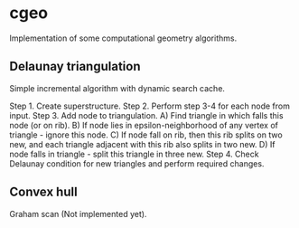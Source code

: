 # cgeo
Implementation of some computational geometry algorithms.
## Delaunay triangulation
Simple incremental algorithm with dynamic search cache.

Step 1. Create superstructure.
Step 2. Perform step 3-4 for each node from input.
Step 3. Add node to triangulation.
    A) Find triangle in which falls this node (or on rib).
    B) If node lies in epsilon-neighborhood of any vertex of triangle - ignore this node.
    C) If node fall on rib, then this rib splits on two new, and each triangle adjacent with this rib
       also splits in two new.
    D) If node falls in triangle - split this triangle in three new.
Step 4. Check Delaunay condition for new triangles and perform required changes.

## Convex hull
Graham scan (Not implemented yet).
